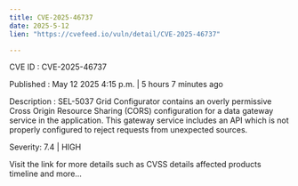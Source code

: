 ```yaml
---
title: CVE-2025-46737
date: 2025-5-12
lien: "https://cvefeed.io/vuln/detail/CVE-2025-46737"

---
```


CVE ID : CVE-2025-46737

Published :  May 12
2025
4:15 p.m. | 5 hours
7 minutes ago

Description : SEL-5037 Grid Configurator contains an overly permissive Cross Origin Resource Sharing (CORS) configuration for a data gateway service in the application. This gateway service includes an API which is not properly configured to reject requests from unexpected sources.

Severity: 7.4 | HIGH

Visit the link for more details
such as CVSS details
affected products
timeline
and more...
